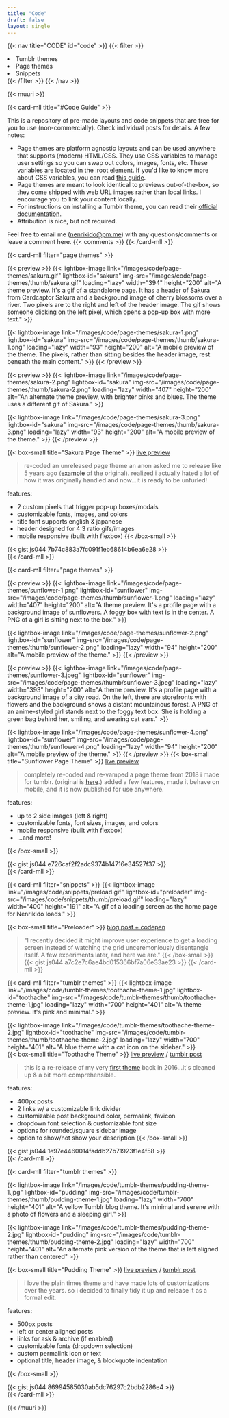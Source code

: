 ```yaml
---
title: "Code"
draft: false
layout: single
---
```


{{< nav title="CODE" id="code" >}} 
{{< filter >}} 
<li class="tumblr themes">Tumblr themes</li>
<li class="page themes">Page themes</li>
<li class="snippets">Snippets</li>
{{< /filter >}} 
{{< /nav >}}

{{< muuri >}}

{{< card-mll title="#Code Guide" >}}

This is a repository of pre-made layouts and code snippets that are free for you to use (non-commercially). Check individual posts for details. A few notes:

- Page themes are platform agnostic layouts and can be used anywhere that supports (modern) HTML/CSS. They use CSS variables to manage user settings so you can swap out colors, images, fonts, etc. These variables are located in the :root element. If you'd like to know more about CSS variables, you can read [this guide](https://developer.mozilla.org/en-US/docs/Web/CSS/Using_CSS_custom_properties). 
- Page themes are meant to look identical to previews out-of-the-box, so they come shipped with web URL images rather than local links. I encourage you to link your content locally.
- For instructions on installing a Tumblr theme, you can read their [official documentation](https://help.tumblr.com/hc/en-us/articles/230775027-Customizing-Your-Theme#h_01GWSSBWHMQT08V15J7ZJTMDJX).
- Attribution is nice, but not required. 

Feel free to email me ([nenrikido@pm.me](mailto:nenrikido@pm.me)) with any questions/comments or leave a comment here.
{{< comments >}}
{{< /card-mll >}}

{{< card-mll filter="page themes" >}}

{{< preview >}}
{{< lightbox-image link="/images/code/page-themes/sakura.gif" lightbox-id="sakura" img-src="/images/code/page-themes/thumb/sakura.gif" loading="lazy" width="394" height="200" alt="A theme preview. It's a gif of a standalone page. It has a header of Sakura from Cardcaptor Sakura and a background image of cherry blossoms over a river. Two pixels are to the right and left of the header image. The gif shows someone clicking on the left pixel, which opens a pop-up box with more text." >}}

{{< lightbox-image link="/images/code/page-themes/sakura-1.png" lightbox-id="sakura" img-src="/images/code/page-themes/thumb/sakura-1.png" loading="lazy" width="93" height="200" alt="A mobile preview of the theme. The pixels, rather than sitting besides the header image, rest beneath the main content." >}}
{{< /preview >}}

{{< preview >}}
{{< lightbox-image link="/images/code/page-themes/sakura-2.png" lightbox-id="sakura" img-src="/images/code/page-themes/thumb/sakura-2.png" loading="lazy" width="407" height="200" alt="An alternate theme preview, with brighter pinks and blues. The theme uses a different gif of Sakura." >}}

{{< lightbox-image link="/images/code/page-themes/sakura-3.png" lightbox-id="sakura" img-src="/images/code/page-themes/thumb/sakura-3.png" loading="lazy" width="93" height="200" alt="A mobile preview of the theme." >}}
{{< /preview >}}

{{< box-small  title="Sakura Page Theme" >}}
[live preview](preview/sakura) 
> re-coded an unreleased page theme an anon asked me to release like 5 years ago ([example](https://tomba2.tumblr.com/four) of the original). realized i actually hated a lot of how it was originally handled and now...it is ready to be unfurled!

features:
*   2 custom pixels that trigger pop-up boxes/modals
*   customizable fonts, images, and colors
*   title font supports english & japanese
*   header designed for 4:3 ratio gifs/images
*   mobile responsive (built with flexbox)
{{< /box-small >}}

{{< gist js044 7b74c883a7fc091f1eb68614b6ea6e28 >}}    
{{< /card-mll >}}

{{< card-mll filter="page themes" >}}

{{< preview >}}
{{< lightbox-image link="/images/code/page-themes/sunflower-1.png" lightbox-id="sunflower" img-src="/images/code/page-themes/thumb/sunflower-1.png" loading="lazy" width="407" height="200" alt="A theme preview. It's a profile page with a background image of sunflowers. A foggy box with text is in the center. A PNG of a girl is sitting next to the box." >}}

{{< lightbox-image link="/images/code/page-themes/sunflower-2.png" lightbox-id="sunflower" img-src="/images/code/page-themes/thumb/sunflower-2.png" loading="lazy" width="94" height="200" alt="A mobile preview of the theme." >}}
{{< /preview >}}

{{< preview >}}
{{< lightbox-image link="/images/code/page-themes/sunflower-3.jpeg" lightbox-id="sunflower" img-src="/images/code/page-themes/thumb/sunflower-3.jpeg" loading="lazy" width="393" height="200" alt="A theme preview. It's a profile page with a background image of a city road. On the left, there are storefronts with flowers and the background shows a distant mountainous forest. A PNG of an anime-styled girl stands next to the foggy text box. She is holding a green bag behind her, smiling, and wearing cat ears." >}}

{{< lightbox-image link="/images/code/page-themes/sunflower-4.png" lightbox-id="sunflower" img-src="/images/code/page-themes/thumb/sunflower-4.png" loading="lazy" width="94" height="200" alt="A mobile preview of the theme." >}}
{{< /preview >}}
{{< box-small  title="Sunflower Page Theme" >}}
[live preview](preview/sunflower) 
> completely re-coded and re-vamped a page theme from 2018 i made for tumblr. (original is [here](https://negg.tumblr.com/post/712181004039766016/tomba2-sunflower-about-page).) added a few features, made it behave on mobile, and it is now published for use anywhere.

features:
*   up to 2 side images (left & right)
*   customizable fonts, font sizes, images, and colors
*   mobile responsive (built with flexbox)
*   ...and more!

{{< /box-small >}}

{{< gist js044 e726caf2f2adc9374b14716e34527f37 >}}    
{{< /card-mll >}}

{{< card-mll filter="snippets" >}}
{{< lightbox-image link="/images/code/snippets/preload.gif" lightbox-id="preloader" img-src="/images/code/snippets/thumb/preload.gif" loading="lazy" width="400" height="191" alt="A gif of a loading screen as the home page for Nenrikido loads." >}}

{{< box-small  title="Preloader" >}}
[blog post + codepen](/blog/post/making-a-preloader/)   
> "I recently decided it might improve user experience to get a loading screen instead of watching the grid unceremoniously disentangle itself. A few experiments later, and here we are."
{{< /box-small >}}
{{< gist js044 a7c2e7c6ae4bd015366bf7a06e33ae23 >}} 
{{< /card-mll >}}

{{< card-mll filter="tumblr themes" >}}
{{< lightbox-image link="/images/code/tumblr-themes/toothache-theme-1.jpg" lightbox-id="toothache" img-src="/images/code/tumblr-themes/thumb/toothache-theme-1.jpg" loading="lazy" width="700" height="401" alt="A theme preview. It's pink and minimal." >}}

{{< lightbox-image link="/images/code/tumblr-themes/toothache-theme-2.jpg" lightbox-id="toothache" img-src="/images/code/tumblr-themes/thumb/toothache-theme-2.jpg" loading="lazy" width="700" height="401" alt="A blue theme with a cat icon on the sidebar."  >}}  
{{< box-small  title="Toothache Theme" >}}
[live preview](preview/toothache) / [tumblr post](https://negg.tumblr.com/post/711094972280160256/toothache-theme-by-negg-re-release-u-may-or-may)
> this is a re-release of my very [first theme](https://negg.tumblr.com/post/711094099488440320/negg-toothache-theme-by-negg-so-this-is-my) back in 2016...it's cleaned up & a bit more comprehensible.

features:
*   400px posts
*   2 links w/ a customizable link divider
*   customizable post background color, permalink, favicon
*   dropdown font selection & customizable font size
*   options for rounded/square sidebar image
*   option to show/not show your description
{{< /box-small >}}

{{< gist js044 1e97e4460014faddb27b71923f1e4f58 >}}                     
{{< /card-mll >}}


{{< card-mll filter="tumblr themes" >}}

{{< lightbox-image link="/images/code/tumblr-themes/pudding-theme-1.jpg" lightbox-id="pudding" img-src="/images/code/tumblr-themes/thumb/pudding-theme-1.jpg" loading="lazy" width="700" height="401" alt="A yellow Tumblr blog theme. It's minimal and serene with a photo of flowers and a sleeping girl." >}}

{{< lightbox-image link="/images/code/tumblr-themes/pudding-theme-2.jpg" lightbox-id="pudding" img-src="/images/code/tumblr-themes/thumb/pudding-theme-2.jpg" loading="lazy" width="700" height="401" alt="An alternate pink version of the theme that is left aligned rather than centered"  >}}  

{{< box-small  title="Pudding Theme" >}}
[live preview](preview/pudding) / [tumblr post](https://negg.tumblr.com/post/710997721242353664/pudding-theme-plain-times-edit-by-negg-i-3-the)
> i love the plain times theme and have made lots of customizations over the years. so i decided to finally tidy it up and release it as a formal edit.

features:
*   500px posts
*   left or center aligned posts
*   links for ask & archive (if enabled)
*   customizable fonts (dropdown selection)
*   custom permalink icon or text
*   optional title, header image, & blockquote indentation

{{< /box-small >}}

{{< gist js044 86994585030ab5dc76297c2bdb2286e4 >}}                   
{{< /card-mll >}}

{{< /muuri >}}